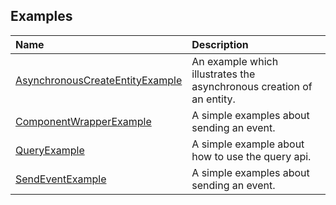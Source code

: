 
## Examples

| Name                                                                                                             | Description                                                          |
| :--------------------------------------------------------------------------------------------------------------- | :------------------------------------------------------------------- |
| [AsynchronousCreateEntityExample](src/main/java/org/jayware/e2/examples/AsynchronousCreateEntityExample.java)    | An example which illustrates the asynchronous creation of an entity. |
| [ComponentWrapperExample](src/main/java/org/jayware/e2/examples/ComponentWrapperExample.java)                    | A simple examples about sending an event.                            |
| [QueryExample](src/main/java/org/jayware/e2/examples/QueryExample.java)                                          | A simple example about how to use the query api.                     |
| [SendEventExample](src/main/java/org/jayware/e2/examples/SendEventExample.java)                                  | A simple examples about sending an event.                            |
